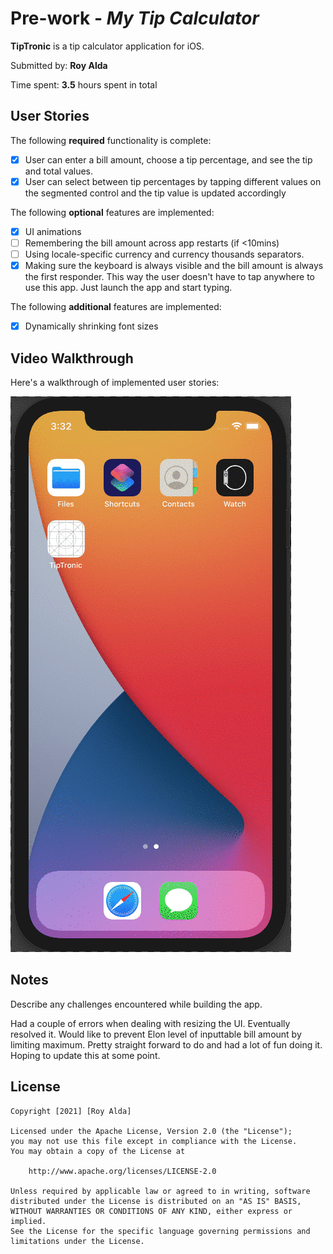 # Pre-work - *My Tip Calculator*

**TipTronic** is a tip calculator application for iOS.

Submitted by: **Roy Alda**

Time spent: **3.5** hours spent in total

## User Stories

The following **required** functionality is complete:

* [x] User can enter a bill amount, choose a tip percentage, and see the tip and total values.
* [x] User can select between tip percentages by tapping different values on the segmented control and the tip value is updated accordingly

The following **optional** features are implemented:

* [x] UI animations
* [ ] Remembering the bill amount across app restarts (if <10mins)
* [ ] Using locale-specific currency and currency thousands separators.
* [x] Making sure the keyboard is always visible and the bill amount is always the first responder. This way the user doesn't have to tap anywhere to use this app. Just launch the app and start typing.

The following **additional** features are implemented:

- [x] Dynamically shrinking font sizes

## Video Walkthrough

Here's a walkthrough of implemented user stories:

![TipTronic](https://github.com/LifeBringer/TipTronic/blob/main/Walkthrough.gif)


## Notes

Describe any challenges encountered while building the app.

Had a couple of errors when dealing with resizing the UI. Eventually resolved it. Would like to prevent Elon level of inputtable bill amount by limiting maximum. Pretty straight forward to do and had a lot of fun doing it. Hoping to update this at some point.


## License

    Copyright [2021] [Roy Alda]

    Licensed under the Apache License, Version 2.0 (the "License");
    you may not use this file except in compliance with the License.
    You may obtain a copy of the License at

        http://www.apache.org/licenses/LICENSE-2.0

    Unless required by applicable law or agreed to in writing, software
    distributed under the License is distributed on an "AS IS" BASIS,
    WITHOUT WARRANTIES OR CONDITIONS OF ANY KIND, either express or implied.
    See the License for the specific language governing permissions and
    limitations under the License.
